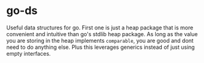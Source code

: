 # go-ds
Useful data structures for go. First one is just a heap package that is
more convenient and intuitive than go's stdlib heap package. As long as the value
you are storing in the heap implements `comparable`, you are good and
dont need to do anything else. Plus this leverages generics instead of just
using empty interfaces.